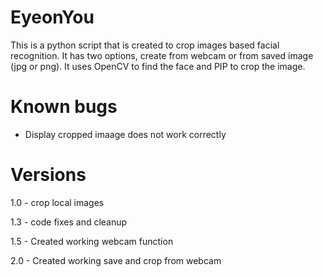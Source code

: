 EyeonYou
==========
This is a python script that is created to crop images based facial recognition. It has two options, create from webcam or 
from saved image (jpg or png). It uses OpenCV to find the face and PIP to crop the image. 

Known bugs
=============
* Display cropped imaage does not work correctly

Versions
==================
1.0 - crop local images

1.3 - code fixes and cleanup 

1.5 - Created working webcam function

2.0 - Created working save and crop from webcam

